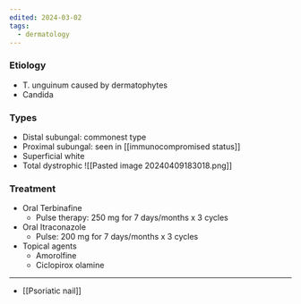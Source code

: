 ```yaml
---
edited: 2024-03-02
tags:
  - dermatology
---
```

### Etiology
- T. unguinum caused by dermatophytes
- Candida 

### Types
- Distal subungal: commonest type 
- Proximal subungal: seen in [[immunocompromised status]] 
- Superficial white 
- Total dystrophic
![[Pasted image 20240409183018.png]]
### Treatment
- Oral Terbinafine 
	- Pulse therapy: 250 mg for 7 days/months x 3 cycles
- Oral Itraconazole
	- Pulse: 200 mg for 7 days/months x 3 cycles
- Topical agents
	- Amorolfine
	- Ciclopirox olamine 

---
- [[Psoriatic nail]] 